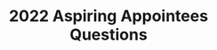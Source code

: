 ---
title: 2022 Aspiring Appointees Questions
redirect_to: https://forms.gle/E3tM5Z8fZqsUFvNo7
redirect_from: 
  - /2022AspiringAppointeeQuestions
  - /2022aspiringappointeequestions
---